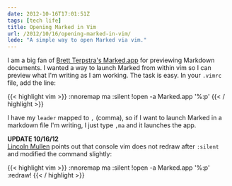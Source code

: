 ```yaml
---
date: 2012-10-16T17:01:51Z
tags: [tech life]
title: Opening Marked in Vim
url: /2012/10/16/opening-marked-in-vim/
lede: "A simple way to open Marked via vim."
---
```


I am a big fan of [Brett Terpstra's Marked.app](http://markedapp.com/) for previewing Markdown documents. I wanted a way to launch Marked from within vim so I can preview what I'm writing as I am working. The task is easy. In your <code>.vimrc</code> file, add the line:

{{< highlight vim >}}
:nnoremap <leader>ma :silent !open -a Marked.app '%:p'<cr>
{{< / highlight >}}

I have my <code>leader</code> mapped to <code>,</code> (comma), so if I want to launch Marked in a markdown file I'm writing, I just type <code>,ma</code> and it launches the app. 

<div class="update">
<p><strong>UPDATE 10/16/12</strong><br/>
<a href="http://www.lincolnmullen.com">Lincoln Mullen</a> points out that console vim does not redraw after <code>:silent</code> and modified the command slightly:</p>

{{< highlight vim >}}
:nnoremap <leader>ma :silent !open -a Marked.app '%:p' :redraw!<cr>
{{< / highlight >}}
</div>